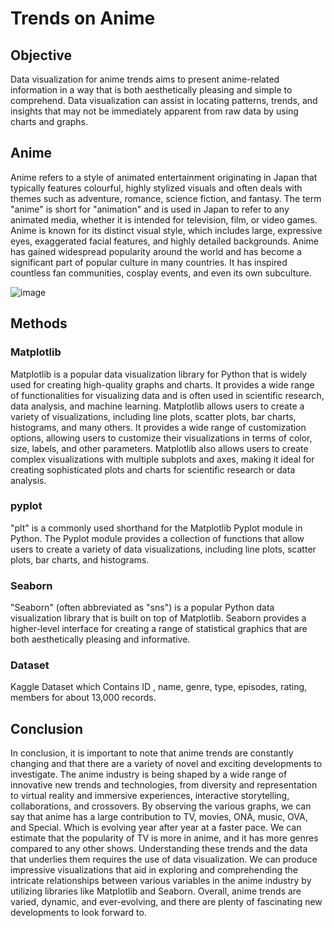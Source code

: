 # Trends on Anime
## Objective
Data visualization for anime trends aims to present anime-related information in a way that is both aesthetically pleasing and simple to comprehend. Data visualization can assist in locating patterns, trends, and insights that may not be immediately apparent from raw data by using charts and graphs.

## Anime
Anime refers to a style of animated entertainment originating in Japan that typically features colourful, highly stylized visuals and often deals with themes such as adventure, romance, science fiction, and fantasy. The term "anime" is short for "animation" and is used in Japan to refer to any animated media, whether it is intended for television, film, or video games. Anime is known for its distinct visual style, which includes large, expressive eyes, exaggerated facial features, and highly detailed backgrounds. Anime has gained widespread popularity around the world and has become a significant part of popular culture in many countries. It has inspired countless fan communities, cosplay events, and even its own subculture.

![image](https://github.com/krishnaprasad12/Anime-Commendation-System/assets/81025229/63691ed8-6a83-4693-bd5e-419203c08d43)

## Methods
### Matplotlib
Matplotlib is a popular data visualization library for Python that is widely used for creating high-quality graphs and charts. It provides a wide range of functionalities for visualizing data and is often used in scientific research, data analysis, and machine learning.
Matplotlib allows users to create a variety of visualizations, including line plots, scatter plots, bar charts, histograms, and many others. It provides a wide range of customization options, allowing users to customize their visualizations in terms of color, size, labels, and other parameters.
Matplotlib also allows users to create complex visualizations with multiple subplots and axes, making it ideal for creating sophisticated plots and charts for scientific research or data analysis.

### pyplot
"plt" is a commonly used shorthand for the Matplotlib Pyplot module in Python. The Pyplot module provides a collection of functions that allow users to create a variety of data visualizations, including line plots, scatter plots, bar charts, and histograms.

### Seaborn
"Seaborn" (often abbreviated as "sns") is a popular Python data visualization library that is built on top of Matplotlib. Seaborn provides a higher-level interface for creating a range of statistical graphics that are both aesthetically pleasing and informative.

### Dataset
Kaggle Dataset which Contains ID , name, genre, type, episodes, rating, members for about 13,000 records.

## Conclusion
In conclusion, it is important to note that anime trends are constantly changing and that there are a variety of novel and exciting developments to investigate. The anime industry is being shaped by a wide range of innovative new trends and technologies, from diversity and representation to virtual reality and immersive experiences, interactive storytelling, collaborations, and crossovers. 
By observing the various graphs, we can say that anime has a large contribution to TV, movies, ONA, music, OVA, and Special. Which is evolving year after year at a faster pace. We can estimate that the popularity of TV is more in anime, and it has more genres compared to any other shows. 
Understanding these trends and the data that underlies them requires the use of data visualization. We can produce impressive visualizations that aid in exploring and comprehending the intricate relationships between various variables in the anime industry by utilizing libraries like Matplotlib and Seaborn.
Overall, anime trends are varied, dynamic, and ever-evolving, and there are plenty of fascinating new developments to look forward to.
